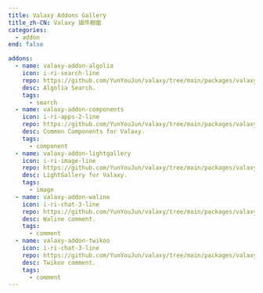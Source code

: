 ```yaml
---
title: Valaxy Addons Gallery
title_zh-CN: Valaxy 插件橱窗
categories:
  - addon
end: false

addons:
  - name: valaxy-addon-algolia
    icon: i-ri-search-line
    repo: https://github.com/YunYouJun/valaxy/tree/main/packages/valaxy-addon-algolia
    desc: Algolia Search.
    tags:
      - search
  - name: valaxy-addon-components
    icon: i-ri-apps-2-line
    repo: https://github.com/YunYouJun/valaxy/tree/main/packages/valaxy-addon-components
    desc: Common Components for Valaxy.
    tags:
      - component
  - name: valaxy-addon-lightgallery
    icon: i-ri-image-line
    repo: https://github.com/YunYouJun/valaxy/tree/main/packages/valaxy-addon-lightgallery
    desc: LightGallery for Valaxy.
    tags:
      - image
  - name: valaxy-addon-waline
    icon: i-ri-chat-3-line
    repo: https://github.com/YunYouJun/valaxy/tree/main/packages/valaxy-addon-waline
    desc: Waline comment.
    tags:
      - comment
  - name: valaxy-addon-twikoo
    icon: i-ri-chat-3-line
    repo: https://github.com/YunYouJun/valaxy/tree/main/packages/valaxy-addon-twikoo
    desc: Twikoo comment.
    tags:
      - comment
---
```


<AddonGallery :addons="$frontmatter.addons" />
